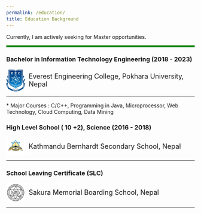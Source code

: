 ```yaml
---
permalink: /education/
title: Education Background
---
```

Currently, I am actively seeking for Master opportunities.<br>
<hr style="border: 0; height: 5px; background-color: green;">

### Bachelor in Information Technology Engineering (2018 - 2023)
<div class="header" style="display: flex; align-items: center;">
  <img src="../images/everestcollegelogo.png" alt="logo" style="width:50px; margin-right: 10px;">
  <span style="font-size: 18px;"> Everest Engineering College, Pokhara University, Nepal</span>
</div>
<hr>
* Major Courses : C/C++, Programming in Java, Microprocessor, Web Technology, Cloud Computing, Data Mining

### High Level School ( 10 +2), Science (2016 - 2018)<br>
<div class="header" style="display: flex; align-items: center;">
  <img src="../images/Bernhartdlogo.jpeg" alt="logo" style="width:50px; margin-right: 10px;">
  <span style="font-size: 18px;"> Kathmandu Bernhardt Secondary School, Nepal</span>
</div>
<hr>


### School Leaving Certificate (SLC) <br>
<div class="header" style="display: flex; align-items: center;">
  <img src="../images/sakuralogo.png" alt="logo" style="width:50px; margin-right: 10px;">
  <span style="font-size: 18px;">Sakura Memorial Boarding School, Nepal</span> </div>
<hr>
<br>
